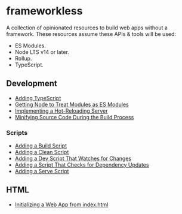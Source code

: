 # frameworkless

A collection of opinionated resources to build web apps without a framework. These resources assume these APIs & tools will be used:

- ES Modules.
- Node LTS v14 or later.
- Rollup.
- TypeScript.

## Development

- [Adding TypeScript](https://github.com/rpivo/frameworkless/blob/main/development/addingTypeScript.md)
- [Getting Node to Treat Modules as ES Modules](https://github.com/rpivo/frameworkless/blob/main/development/gettingNodeToTreatModulesAsEsModules.md)
- [Implementing a Hot-Reloading Server](https://github.com/rpivo/frameworkless/blob/main/development/implementingAHotReloadingServer.md)
- [Minifying Source Code During the Build Process](https://github.com/rpivo/frameworkless/blob/main/development/minifyingSourceCodeDuringTheBuildProcess.md)

### Scripts

- [Adding a Build Script](https://github.com/rpivo/frameworkless/blob/main/development/addingABuildScript.md)
- [Adding a Clean Script](https://github.com/rpivo/frameworkless/blob/main/development/addingACleanScript.md)
- [Adding a Dev Script That Watches for Changes](https://github.com/rpivo/frameworkless/blob/main/development/addingADevScriptThatWatchesForChanges.md)
- [Adding a Script That Checks for Dependency Updates](https://github.com/rpivo/frameworkless/blob/main/development/addingAScriptThatChecksForDependencyUpdates.md)
- [Adding a Serve Script](https://github.com/rpivo/frameworkless/blob/main/development/addingAServeScript.md)

## HTML

- [Initializing a Web App from index.html](https://github.com/rpivo/frameworkless/blob/main/html/initializingAWebAppFromIndexHtml.md)
